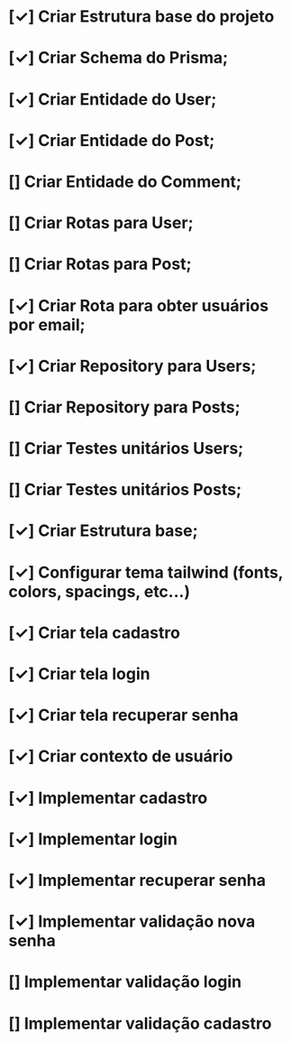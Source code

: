 
<!-- ✓ Cute Blog TODOs -->


<!-- BACK-END -->
# [✓] Criar Estrutura base do projeto
# [✓] Criar Schema do Prisma;
# [✓] Criar Entidade do User;
# [✓] Criar Entidade do Post;
# [] Criar Entidade do Comment;
# [] Criar Rotas para User;
# [] Criar Rotas para Post;
# [✓] Criar Rota para obter usuários por email;
# [✓] Criar Repository para Users;
# [] Criar Repository para Posts;
# [] Criar Testes unitários Users;
# [] Criar Testes unitários Posts;

<!-- FRONT-END -->
# [✓] Criar Estrutura base;
# [✓] Configurar tema tailwind (fonts, colors, spacings, etc...)
# [✓] Criar tela cadastro
# [✓] Criar tela login
# [✓] Criar tela recuperar senha
# [✓] Criar contexto de usuário
# [✓] Implementar cadastro 
# [✓] Implementar login 
# [✓] Implementar recuperar senha 
# [✓] Implementar validação nova senha  
# [] Implementar validação login  
# [] Implementar validação cadastro
